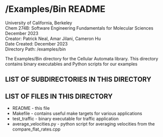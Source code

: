 # /Examples/Bin README

University of California, Berkeley  
Chem 274B: Software Engineering Fundamentals for Molecular Sciences  
December 2023  
Creator:  Patrick Neal, Amar Jilani, Cameron Hu  
Date Created: December 2023  
Directory Path: /examples/bin  

The Examples/Bin directory for the Cellular Automata library.
This directory contains binary executables and Python scripts for our examples

## LIST OF SUBDIRECTORIES IN THIS DIRECTORY

## LIST OF FILES IN THIS DIRECTORY

- README - this file
- Makefile - contains useful make targets for various applications
- test_traffic - binary executable for traffic application
- average_velocities.py - python script for averaging velocities from the compare_flat_rates.cpp